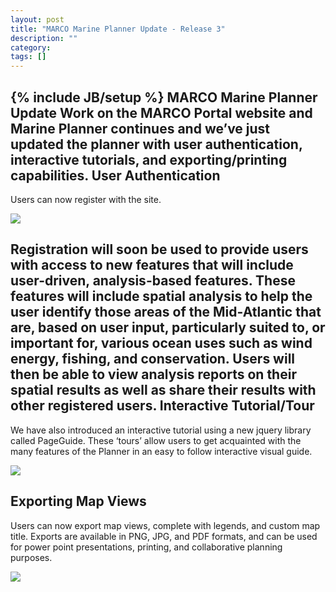 ```yaml
---
layout: post
title: "MARCO Marine Planner Update - Release 3"
description: ""
category: 
tags: []
---
```

{% include JB/setup %}
MARCO Marine Planner Update
Work on the MARCO Portal website and Marine Planner continues and we’ve just updated the planner with user authentication, interactive tutorials, and exporting/printing capabilities.
User Authentication
-------------------
Users can now register with the site.  
 
<img src="{{ BASE_PATH }}/assets/img/screenshots/auth.png"/>

Registration will soon be used to provide users with access to new features that will include user-driven, analysis-based features.  These features will include spatial analysis to help the user identify those areas of the Mid-Atlantic that are, based on user input, particularly suited to, or important for, various ocean uses such as wind energy, fishing, and conservation.  Users will then be able to view analysis reports on their spatial results as well as share their results with other registered users.
Interactive Tutorial/Tour
-------------------------
We have also introduced an interactive tutorial using a new jquery library called PageGuide.  These ‘tours’ allow users to get acquainted with the many features of the Planner in an easy to follow interactive visual guide.  

<img src="{{ BASE_PATH }}/assets/img/screenshots/guide.png"/>
 
Exporting Map Views
-------------------
Users can now export map views, complete with legends, and custom map title.  Exports are available in PNG, JPG, and PDF formats, and can be used for power point presentations, printing, and collaborative planning purposes. 
 
<img src="{{ BASE_PATH }}/assets/img/screenshots/print.png"/>